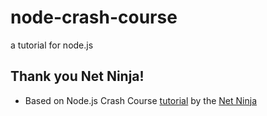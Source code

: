 # node-crash-course

a tutorial for node.js

## Thank you Net Ninja!

- Based on Node.js Crash Course [tutorial](https://www.youtube.com/watch?v=zb3Qk8SG5Ms) by the [Net Ninja](https://www.youtube.com/channel/UCW5YeuERMmlnqo4oq8vwUpg)
